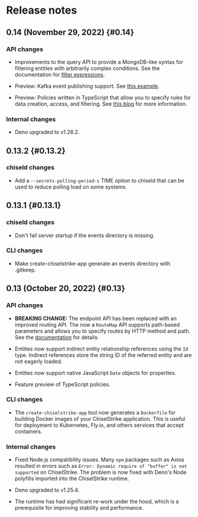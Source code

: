 # Release notes

## 0.14 (November 29, 2022) {#0.14}

### API changes

- Improvements to the query API to provide a MongoDB-like syntax for filtering
  entities with arbitrarily complex conditions. See the documentation for
  [filter expressions](/reference/entity-ts-api/matching-entities#filter-expression).

- Preview: Kafka event publishing support. See [this
  example](https://github.com/chiselstrike/chiselstrike-examples/pull/13).

- Preview: Policies written in TypeScript that allow you to specify rules for
  data creation, access, and filtering. See [this
  blog](https://blog.chiselstrike.com/why-middleware-may-not-be-the-right-abstraction-for-your-data-policies-daf8a0c2172f)
  for more information.

### Internal changes

- Deno upgraded to v1.26.2.


## 0.13.2 {#0.13.2}

### chiseld changes

- Add a `--secrets-polling-period-s` TIME option to chiseld that can be used to
  reduce polling load on some systems.


## 0.13.1 {#0.13.1}

### chiseld changes

- Don't fail server startup if the events directory is missing.

### CLI changes

- Make create-chiselstrike-app generate an events directory with .gitkeep.


## 0.13 (October 20, 2022) {#0.13}

### API changes

- **BREAKING CHANGE:** The endpoint API has been replaced with an improved
  routing API. The now a `RouteMap` API supports path-based parameters and
  allows you to specify routes by HTTP method and path. See the
  [documentation](/reference/routing/) for details.

- Entities now support indirect entity relationship references using the `Id`
  type. Indirect references store the string ID of the referred entity and are
  not eagerly loaded.

- Entities now support native JavaScript `Date` objects for properties.

- Feature preview of TypeScript policies.

### CLI changes

- The `create-chiselstrike-app` tool now generates a `Dockerfile` for building
  Docker images of your ChiselStrike application. This is useful for deployment
  to Kubernetes, Fly.io, and others services that accept containers.

### Internal changes

- Fixed Node.js compatibility issues. Many `npm` packages such as Axios
  resulted in errors such as `Error: Dynamic require of "buffer" is not
  supported` on ChiselStrike. The problem is now fixed with Deno's Node
  polyfills imported into the ChiselStrike runtime.

- Deno upgraded to v1.25.4.

- The runtime has had significant re-work under the hood, which is a
  prerequisite for improving stability and performance.
